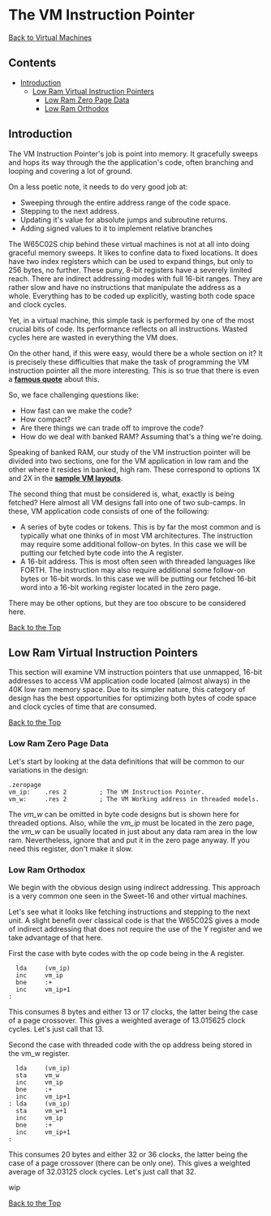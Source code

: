# The VM Instruction Pointer

[Back to Virtual Machines](./virtual_machines.md)

## Contents

* [Introduction](#introduction)
   * [Low Ram Virtual Instruction Pointers](#low-ram-virtual-instruction-pointers)
      * [Low Ram Zero Page Data](#low-ram-zero-page-data)
      * [Low Ram Orthodox](#low-ram-orthodox)

## Introduction

The VM Instruction Pointer's job is point into memory. It gracefully sweeps
and hops its way through the the application's code, often branching and
looping and covering a lot of ground.

On a less poetic note, it needs to do very good job at:

* Sweeping through the entire address range of the code space.
* Stepping to the next address.
* Updating it's value for absolute jumps and subroutine returns.
* Adding signed values to it to implement relative branches

The W65C02S chip behind these virtual machines is not at all into doing
graceful memory sweeps. It likes to confine data to fixed locations. It does
have two index registers which can be used to expand things, but only to 256
bytes, no further. These puny, 8-bit registers have a severely limited reach.
There are indirect addressing modes with full 16-bit ranges. They are rather
slow and have no instructions that manipulate the address as a whole.
Everything has to be coded up explicitly, wasting both code space and
clock cycles.

Yet, in a virtual machine, this simple task is performed by one of the most
crucial bits of code. Its performance reflects on all instructions. Wasted
cycles here are wasted in everything the VM does.

On the other hand, if this were easy, would there be a whole section on it?
It is precisely these difficulties that make the task of programming the
VM instruction pointer all the more interesting. This is so true that there
is even a [**famous quote**](../README.md#famous-quote) about this.

So, we face challenging questions like:

* How fast can we make the code?
* How compact?
* Are there things we can trade off to improve the code?
* How do we deal with banked RAM? Assuming that's a thing we're doing.

Speaking of banked RAM, our study of the VM instruction pointer will be
divided into two sections, one for the VM application in low ram and the
other where it resides in banked, high ram. These correspond to options 1X
and 2X in the [**sample VM layouts**](./vm_layouts.md).

The second thing that must be considered is, what, exactly is being fetched?
Here almost all VM designs fall into one of two sub-camps. In these, VM
application code consists of one of the following:

* A series of byte codes or tokens. This is by far the most common and is
typically what one thinks of in most VM architectures. The instruction may
require some additional follow-on bytes. In this case we will be putting
our fetched byte code into the A register.
* A 16-bit address. This is most often seen with threaded languages like
FORTH. The instruction may also require additional some follow-on bytes or
16-bit words. In this case we will be putting our fetched 16-bit word into
a 16-bit working register located in the zero page.

There may be other options, but they are too obscure to be considered here.

[Back to the Top](#the-vm-instruction-pointer)

## Low Ram Virtual Instruction Pointers

This section will examine VM instruction pointers that use unmapped, 16-bit
addresses to access VM application code located (almost always) in the 40K
low ram memory space. Due to its simpler nature, this category of design has
the best opportunities for optimizing both bytes of code space and clock
cycles of time that are consumed.

[Back to the Top](#the-vm-instruction-pointer)

### Low Ram Zero Page Data

Let's start by looking at the data definitions that will be common to our
variations in the design:

    .zeropage
    vm_ip:    .res 2         ; The VM Instruction Pointer.
    vm_w:     .res 2         ; The VM Working address in threaded models.

The _vm\_w_ can be omitted in byte code designs but is shown here for
threaded options. Also, while the _vm\_ip_ must be located in the zero page,
the _vm\_w_ can be usually located in just about any data ram area in the
low ram. Nevertheless, ignore that and put it in the zero page anyway. If you
need this register, don't make it slow.

### Low Ram Orthodox

We begin with the obvious design using indirect addressing. This approach is a
very common one seen in the Sweet-16 and other virtual machines.

Let's see what it looks like fetching instructions and stepping to the next
unit. A slight benefit over classical code is that the W65C02S gives a mode
of indirect addressing that does not require the use of the Y register and
we take advantage of that here.

First the case with byte codes with the op code being in the A register.

      lda     (vm_ip)
      inc     vm_ip
      bne     :+
      inc     vm_ip+1
    :

This consumes 8 bytes and either 13 or 17 clocks, the latter being the case
of a page crossover. This gives a weighted average of 13.015625 clock cycles.
Let's just call that 13.

Second the case with threaded code with the op address being stored in the
vm_w register.

      lda     (vm_ip)
      sta     vm_w
      inc     vm_ip
      bne     :+
      inc     vm_ip+1
    : lda     (vm_ip)
      sta     vm_w+1
      inc     vm_ip
      bne     :+
      inc     vm_ip+1
    :

This consumes 20 bytes and either 32 or 36 clocks, the latter being the case
of a page crossover (there can be only one). This gives a weighted average
of 32.03125 clock cycles. Let's just call that 32.

wip

[Back to the Top](#the-vm-instruction-pointer)
